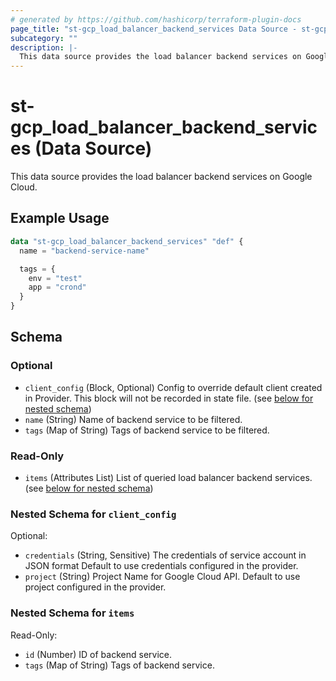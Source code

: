 ```yaml
---
# generated by https://github.com/hashicorp/terraform-plugin-docs
page_title: "st-gcp_load_balancer_backend_services Data Source - st-gcp"
subcategory: ""
description: |-
  This data source provides the load balancer backend services on Google Cloud.
---
```


# st-gcp_load_balancer_backend_services (Data Source)

This data source provides the load balancer backend services on Google Cloud.

## Example Usage

```terraform
data "st-gcp_load_balancer_backend_services" "def" {
  name = "backend-service-name"

  tags = {
    env = "test"
    app = "crond"
  }
}
```

<!-- schema generated by tfplugindocs -->
## Schema

### Optional

- `client_config` (Block, Optional) Config to override default client created in Provider. This block will not be recorded in state file. (see [below for nested schema](#nestedblock--client_config))
- `name` (String) Name of backend service to be filtered.
- `tags` (Map of String) Tags of backend service to be filtered.

### Read-Only

- `items` (Attributes List) List of queried load balancer backend services. (see [below for nested schema](#nestedatt--items))

<a id="nestedblock--client_config"></a>
### Nested Schema for `client_config`

Optional:

- `credentials` (String, Sensitive) The credentials of service account in JSON format  Default to use credentials configured in the provider.
- `project` (String) Project Name for Google Cloud API. Default to use project configured in the provider.


<a id="nestedatt--items"></a>
### Nested Schema for `items`

Read-Only:

- `id` (Number) ID of backend service.
- `tags` (Map of String) Tags of backend service.


